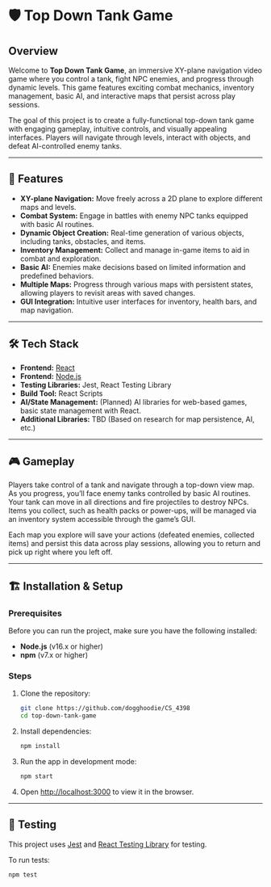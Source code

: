 # 🛡️ **Top Down Tank Game**

## Overview
Welcome to **Top Down Tank Game**, an immersive XY-plane navigation video game where you control a tank, fight NPC enemies,
and progress through dynamic levels. This game features exciting combat mechanics, inventory management, basic AI, and 
interactive maps that persist across play sessions.

The goal of this project is to create a fully-functional top-down tank game with engaging gameplay, intuitive controls, 
and visually appealing interfaces. Players will navigate through levels, interact with objects, and defeat AI-controlled
enemy tanks.

---

## 🚀 **Features**
- **XY-plane Navigation:** Move freely across a 2D plane to explore different maps and levels.
- **Combat System:** Engage in battles with enemy NPC tanks equipped with basic AI routines.
- **Dynamic Object Creation:** Real-time generation of various objects, including tanks, obstacles, and items.
- **Inventory Management:** Collect and manage in-game items to aid in combat and exploration.
- **Basic AI:** Enemies make decisions based on limited information and predefined behaviors.
- **Multiple Maps:** Progress through various maps with persistent states, allowing players to revisit areas with saved changes.
- **GUI Integration:** Intuitive user interfaces for inventory, health bars, and map navigation.

---

## 🛠️ **Tech Stack**
- **Frontend:** [React](https://reactjs.org/)
- **Frontend:** [Node.js](https://nodejs.org/en)
- **Testing Libraries:** Jest, React Testing Library
- **Build Tool:** React Scripts
- **AI/State Management:** (Planned) AI libraries for web-based games, basic state management with React.
- **Additional Libraries:** TBD (Based on research for map persistence, AI, etc.)

---

## 🎮 **Gameplay**
Players take control of a tank and navigate through a top-down view map. As you progress, you’ll face enemy tanks controlled by
basic AI routines. Your tank can move in all directions and fire projectiles to destroy NPCs. Items you collect, such as health
packs or power-ups, will be managed via an inventory system accessible through the game’s GUI.

Each map you explore will save your actions (defeated enemies, collected items) and persist this data across play sessions,
allowing you to return and pick up right where you left off.

---

## 🏗️ **Installation & Setup**

### Prerequisites
Before you can run the project, make sure you have the following installed:
- **Node.js** (v16.x or higher)
- **npm** (v7.x or higher)

### Steps
1. Clone the repository:
    ```bash
    git clone https://github.com/dogghoodie/CS_4398
    cd top-down-tank-game
    ```

2. Install dependencies:
    ```bash
    npm install
    ```

3. Run the app in development mode:
    ```bash
    npm start
    ```

4. Open [http://localhost:3000](http://localhost:3000) to view it in the browser.

---

## 🧪 **Testing**

This project uses [Jest](https://jestjs.io/) and [React Testing Library](https://testing-library.com/) for testing.

To run tests:
```bash
npm test

